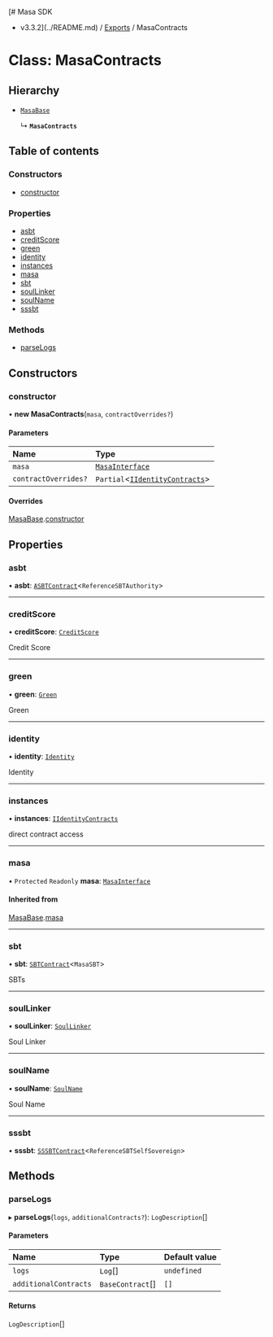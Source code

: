 [# Masa SDK
 - v3.3.2](../README.md) / [Exports](../modules.md) / MasaContracts

# Class: MasaContracts

## Hierarchy

- [`MasaBase`](MasaBase.md)

  ↳ **`MasaContracts`**

## Table of contents

### Constructors

- [constructor](MasaContracts.md#constructor)

### Properties

- [asbt](MasaContracts.md#asbt)
- [creditScore](MasaContracts.md#creditscore)
- [green](MasaContracts.md#green)
- [identity](MasaContracts.md#identity)
- [instances](MasaContracts.md#instances)
- [masa](MasaContracts.md#masa)
- [sbt](MasaContracts.md#sbt)
- [soulLinker](MasaContracts.md#soullinker)
- [soulName](MasaContracts.md#soulname)
- [sssbt](MasaContracts.md#sssbt)

### Methods

- [parseLogs](MasaContracts.md#parselogs)

## Constructors

### constructor

• **new MasaContracts**(`masa`, `contractOverrides?`)

#### Parameters

| Name | Type |
| :------ | :------ |
| `masa` | [`MasaInterface`](../interfaces/MasaInterface.md) |
| `contractOverrides?` | `Partial`<[`IIdentityContracts`](../interfaces/IIdentityContracts.md)\> |

#### Overrides

[MasaBase](MasaBase.md).[constructor](MasaBase.md#constructor)

## Properties

### asbt

• **asbt**: [`ASBTContract`](ASBTContract.md)<`ReferenceSBTAuthority`\>

___

### creditScore

• **creditScore**: [`CreditScore`](CreditScore.md)

Credit Score

___

### green

• **green**: [`Green`](Green.md)

Green

___

### identity

• **identity**: [`Identity`](Identity.md)

Identity

___

### instances

• **instances**: [`IIdentityContracts`](../interfaces/IIdentityContracts.md)

direct contract access

___

### masa

• `Protected` `Readonly` **masa**: [`MasaInterface`](../interfaces/MasaInterface.md)

#### Inherited from

[MasaBase](MasaBase.md).[masa](MasaBase.md#masa)

___

### sbt

• **sbt**: [`SBTContract`](SBTContract.md)<`MasaSBT`\>

SBTs

___

### soulLinker

• **soulLinker**: [`SoulLinker`](SoulLinker.md)

Soul Linker

___

### soulName

• **soulName**: [`SoulName`](SoulName.md)

Soul Name

___

### sssbt

• **sssbt**: [`SSSBTContract`](SSSBTContract.md)<`ReferenceSBTSelfSovereign`\>

## Methods

### parseLogs

▸ **parseLogs**(`logs`, `additionalContracts?`): `LogDescription`[]

#### Parameters

| Name | Type | Default value |
| :------ | :------ | :------ |
| `logs` | `Log`[] | `undefined` |
| `additionalContracts` | `BaseContract`[] | `[]` |

#### Returns

`LogDescription`[]
